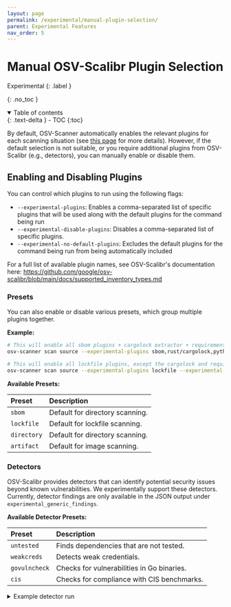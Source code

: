 ```yaml
---
layout: page
permalink: /experimental/manual-plugin-selection/
parent: Experimental Features
nav_order: 5
---
```


# Manual OSV-Scalibr Plugin Selection

Experimental
{: .label }

{: .no_toc }

<details open markdown="block">
  <summary>
    Table of contents
  </summary>
  {: .text-delta }
- TOC
{:toc}
</details>

By default, OSV-Scanner automatically enables the relevant plugins for each scanning situation
(see [this page](./supported_languages_and_lockfiles.md) for more details).
However, if the default selection is not suitable, or you require additional plugins from OSV-Scalibr (e.g., detectors),
you can manually enable or disable them.

## Enabling and Disabling Plugins

You can control which plugins to run using the following flags:

- `--experimental-plugins`: Enables a comma-separated list of specific plugins that will be used along with the default plugins for the command being run
- `--experimental-disable-plugins`: Disables a comma-separated list of specific plugins.
- `--experimental-no-default-plugins`: Excludes the default plugins for the command being run from being automatically included

For a full list of available plugin names, see OSV-Scalibr's documentation here:
https://github.com/google/osv-scalibr/blob/main/docs/supported_inventory_types.md

### Presets

You can also enable or disable various presets, which group multiple plugins together.

**Example:**

```bash
# This will enable all sbom plugins + cargolock extractor + requirements extractor
osv-scanner scan source --experimental-plugins sbom,rust/cargolock,python/requirements

# This will enable all lockfile plugins, except the cargolock and requirements extractors
osv-scanner scan source --experimental-plugins lockfile --experimental-disable-plugins rust/cargolock,python/requirements
```

**Available Presets:**

| Preset      | Description                     |
| :---------- | :------------------------------ |
| `sbom`      | Default for directory scanning. |
| `lockfile`  | Default for lockfile scanning.  |
| `directory` | Default for directory scanning. |
| `artifact`  | Default for image scanning.     |

### Detectors

OSV-Scalibr provides detectors that can identify potential security issues beyond known vulnerabilities.
We experimentally support these detectors. Currently, detector findings are only available in the JSON output under
`experimental_generic_findings`.

**Available Detector Presets:**

| Preset        | Description                                |
| :------------ | :----------------------------------------- |
| `untested`    | Finds dependencies that are not tested.    |
| `weakcreds`   | Detects weak credentials.                  |
| `govulncheck` | Checks for vulnerabilities in Go binaries. |
| `cis`         | Checks for compliance with CIS benchmarks. |

<details markdown="block">
<summary>
Example detector run
</summary>

```bash
osv-scanner scan image <img> --experimental-plugins=os/apk,weakcredentials/etcshadow --format=json
```

```json
{
  "results": [
    {
      "source": {
        "path": "/lib/apk/db/installed",
        "type": "os"
      },
      "packages": [
        {
          "package": {
            "name": "apk-tools",
            "os_package_name": "apk-tools",
            "version": "2.10.6-r0",
            "ecosystem": "Alpine:v3.10",
            "commit": "ee458ccae264321745e9622c759baf110130eb2f",
            "image_origin_details": {
              "index": 0
            }
          },
          "vulnerabilities": ["CVE-2021-36159"],
          "groups": 1
        }
      ]
    }
  ],
  "experimental_config": {
    "licenses": {
      "summary": false,
      "allowlist": null
    }
  },
  "experimental_generic_findings": [
    {
      "Adv": {
        "ID": {
          "Publisher": "SCALIBR",
          "Reference": "etc-shadow-weakcredentials"
        },
        "Title": "Ensure all users have strong passwords configured",
        "Description": "The /etc/shadow file contains user account password hashes. These passwords must be strong and not easily guessable.",
        "Recommendation": "Run the following command to reset password for the reported users:/n# change password for USER: sudo passwd USER",
        "Sev": 5
      },
      "Target": {
        "Extra": "/etc/shadow: The following users have weak passwords:/nuser-bcrypt/n"
      },
      "Plugins": ["weakcredentials/etcshadow"],
      "ExploitabilitySignals": null
    }
  ],
  "image_metadata": {
    "os": "Alpine Linux v3.10",
    "layer_metadata": [
      {
        "diff_id": "sha256:...",
        "command": "/bin/sh -c #(nop) ADD file:c5377eaa926bf412dd8d4a08b0a1f2399cfd708743533b0aa03b53d14cb4bb4e in / ",
        "is_empty": false,
        "base_image_index": 1
      },
      {
        "diff_id": "",
        "command": "/bin/sh -c #(nop)  CMD [\"/bin/sh\"]",
        "is_empty": true,
        "base_image_index": 1
      },
      {
        "diff_id": "sha256:...",
        "command": "RUN /bin/sh -c echo 'user-bcrypt:$2b$05$IYDlXvHmeORyyiUwu8KKuek2LE8VrxIYZ2skPvRDDNngpXJHRq7sG' /u003e/u003e /etc/shadow # buildkit",
        "is_empty": false,
        "base_image_index": 0
      },
      {
        "diff_id": "sha256:...",
        "command": "RUN /bin/sh -c echo 'user-descrypt:chERDiI95PGCQ' /u003e/u003e /etc/shadow # buildkit",
        "is_empty": false,
        "base_image_index": 0
      }
    ],
    "base_images": [
      {},
      {
        "name": "alpine",
        "tags": null
      }
    ]
  }
}
```

</details>
